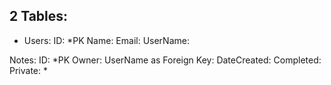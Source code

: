 ## 2 Tables: 

* Users:
ID: *PK
Name:
Email:
UserName:

Notes:
ID: *PK
Owner: UserName as Foreign Key:
DateCreated:
Completed:
Private:
* 